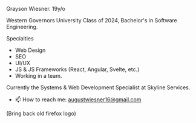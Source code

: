 Grayson Wiesner. 19y/o

Western Governors University Class of 2024, Bachelor's in Software Engineering.

Specialties
 - Web Design
 - SEO
 - UI/UX
 - JS & JS Frameworks (React, Angular, Svelte, etc.)
 - Working in a team.

   

Currently the Systems & Web Development Specialist at Skyline Services.
- 📫 How to reach me: augustwiesner16@gmail.com

(Bring back old firefox logo)
